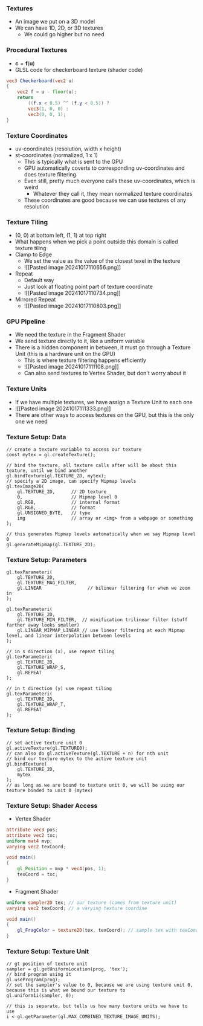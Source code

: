 ### Textures
- An image we put on a 3D model
- We can have 1D, 2D, or 3D textures
	- We could go higher but no need
### Procedural Textures
- $\textbf{c}=\textbf{f}(\textbf{u})$
- GLSL code for checkerboard texture (shader code)
```GLSL
vec3 Checkerboard(vec2 u)
{
	vec2 f = u - floor(u);
	return
		((f.x < 0.5) ^^ (f.y < 0.5)) ?
		vec3(1, 0, 0) :
		vec3(0, 0, 1);
}
```
### Texture Coordinates
- uv-coordinates (resolution, width x height)
- st-coordinates (normalized, 1 x 1)
	- This is typically what is sent to the GPU
	- GPU automatically coverts to corresponding uv-coordinates and does texture filtering
	- Even still, pretty much everyone calls these uv-coordinates, which is weird
		- Whatever they call it, they mean normalized texture coordinates
	- These coordinates are good because we can use textures of any resolution
### Texture Tiling
- (0, 0) at bottom left, (1, 1) at top right
- What happens when we pick a point outside this domain is called texture tiling
- Clamp to Edge
	- We set the value as the value of the closest texel in the texture
	- ![[Pasted image 20241017110656.png]]
- Repeat
	- Default way
	- Just look at floating point part of texture coordinate
	- ![[Pasted image 20241017110734.png]]
- Mirrored Repeat
	- ![[Pasted image 20241017110803.png]]
### GPU Pipeline
- We need the texture in the Fragment Shader
- We send texture directly to it, like a uniform variable
- There is a hidden component in between, it must go through a Texture Unit (this is a hardware unit on the GPU)
	- This is where texture filtering happens efficiently
	- ![[Pasted image 20241017111108.png]]
	- Can also send textures to Vertex Shader, but don't worry about it
### Texture Units
- If we have multiple textures, we have assign a Texture Unit to each one
- ![[Pasted image 20241017111333.png]]
- There are other ways to access textures on the GPU, but this is the only one we need
### Texture Setup: Data
```JS
// create a texture variable to access our texture
const mytex = gl.createTexture();

// bind the texture, all texture calls after will be about this texture, until we bind another
gl.bindTexture(gl.TEXTURE_2D, mytex);
// specify a 2D image, can specify Mipmap levels
gl.texImage2D(
	gl.TEXTURE_2D,      // 2D texture
	0,                  // Mipmap level 0
	gl.RGB,             // internal format
	gl.RGB,             // format
	gl.UNSIGNED_BYTE,   // type
	img                 // array or <img> from a webpage or something
);

// this generates Mipmap levels automatically when we say Mipmap level 0
gl.generateMipmap(gl.TEXTURE_2D);
```
### Texture Setup: Parameters
```JS
gl.texParameteri(
	gl.TEXTURE_2D,
	gl.TEXTURE_MAG_FILTER,
	gl.LINEAR                 // bilinear filtering for when we zoom in
);

gl.texParameteri(
	gl.TEXTURE_2D,
	gl.TEXTURE_MIN_FILTER,  // minification trilinear filter (stuff farther away looks smaller)
	gl.LINEAR_MIPMAP_LINEAR // use linear filtering at each Mipmap level, and linear interpolation between levels
);

// in s direction (x), use repeat tiling
gl.texParameteri(
	gl.TEXTURE_2D,
	gl.TEXTURE_WRAP_S,
	gl.REPEAT
);

// in t direction (y) use repeat tiling
gl.texParameteri(
	gl.TEXTURE_2D,
	gl.TEXTURE_WRAP_T,
	gl.REPEAT
);
```
### Texture Setup: Binding
```JS
// set active texture unit 0
gl.activeTexture(gl.TEXTURE0); 
// can also do gl.activeTexture(gl.TEXTURE + n) for nth unit
// bind our texture mytex to the active texture unit
gl.bindTexture(
	gl.TEXTURE_2D,
	mytex
);
// as long as we are bound to texture unit 0, we will be using our texture binded to unit 0 (mytex)
```
### Texture Setup: Shader Access
- Vertex Shader
```GLSL
attribute vec3 pos;
attribute vec2 txc;
uniform mat4 mvp;
varying vec2 texCoord;

void main()
{
	gl_Position = mvp * vec4(pos, 1);
	texCoord = txc;
}
```
- Fragment Shader
```GLSL
uniform sampler2D tex; // our texture (comes from texture unit)
varying vec2 texCoord; // a varying texture coordine

void main()
{
	gl_FragColor = texture2D(tex, texCoord); // sample tex with texCoord, returns RGBA value even if texture doesn't store it, just gets default values
}
```
### Texture Setup: Texture Unit
```JS
// gt position of texture unit
sampler = gl.getUniformLocation(prog, 'tex');
// bind program using it
gl.useProgram(prog);
// set the sampler's value to 0, because we are using texture unit 0, because this is what we bound our texture to
gl.uniform1i(sampler, 0);

// this is separate, but tells us how many texture units we have to use
i < gl.getParameter(gl.MAX_COMBINED_TEXTURE_IMAGE_UNITS);
```